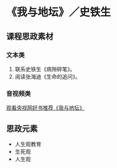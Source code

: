 # 《我与地坛》／史铁生

## 课程思政素材

### 文本类

1. 联系史铁生《病隙碎笔》。
2. 阅读张海迪《生命的追问》。

### 音视频类

[观看央视网好书推荐《我与地坛》](http://tv.cctv.com/2018/02/18/VIDEd6PYSI8AuHvdQuKfnhe9180218.shtml)

## 思政元素

- 人生观教育
- 生死观
- 人生观


